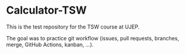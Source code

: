 # Calculator-TSW

This is the test repository for the TSW course at UJEP. 

The goal was to practice git workflow (issues, pull requests, branches, merge, GitHub Actions, kanban, ...).
